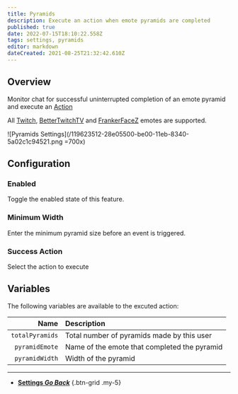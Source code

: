 ```yaml
---
title: Pyramids
description: Execute an action when emote pyramids are completed
published: true
date: 2022-07-15T18:10:22.558Z
tags: settings, pyramids
editor: markdown
dateCreated: 2021-08-25T21:32:42.610Z
---
```


## Overview
Monitor chat for successful uninterrupted completion of an emote pyramid and execute an [Action](/Actions)

All [Twitch](https://twitch.tv), [BetterTwitchTV](https://betterttv.com/) and [FrankerFaceZ](https://www.frankerfacez.com/) emotes are supported.

![Pyramids Settings](/119623512-28e05500-be00-11eb-8340-5a02c1c94521.png =700x)

## Configuration
### Enabled
Toggle the enabled state of this feature.

### Minimum Width
Enter the minimum pyramid size before an event is triggered.

### Success Action
Select the action to execute

## Variables

The following variables are available to the excuted action:

Name | Description
----:|:------------
`totalPyramids` | Total number of pyramids made by this user
`pyramidEmote` | Name of the emote that completed the pyramid
`pyramidWidth` | Width of the pyramid

---

- [<i class="mdi mdi-chevron-left"></i> **Settings *Go Back***](/en/Settings)
{.btn-grid .my-5}